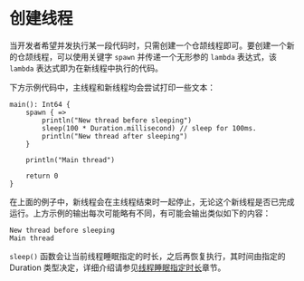 # 创建线程

当开发者希望并发执行某一段代码时，只需创建一个仓颉线程即可。要创建一个新的仓颉线程，可以使用关键字 `spawn` 并传递一个无形参的 `lambda` 表达式，该 `lambda` 表达式即为在新线程中执行的代码。

下方示例代码中，主线程和新线程均会尝试打印一些文本：

```cangjie
main(): Int64 {
    spawn { =>
        println("New thread before sleeping")
        sleep(100 * Duration.millisecond) // sleep for 100ms.
        println("New thread after sleeping")
    }

    println("Main thread")

    return 0
}
```

在上面的例子中，新线程会在主线程结束时一起停止，无论这个新线程是否已完成运行。上方示例的输出每次可能略有不同，有可能会输出类似如下的内容：

```text
New thread before sleeping
Main thread
```

`sleep()` 函数会让当前线程睡眠指定的时长，之后再恢复执行，其时间由指定的 Duration 类型决定，详细介绍请参见[线程睡眠指定时长](./sleep.md)章节。
